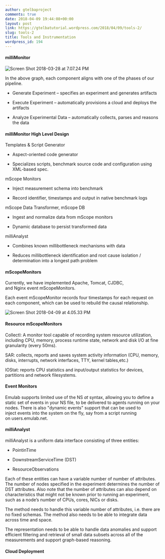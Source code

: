 ```yaml
---
author: gtelbaproject
comments: true
date: 2018-04-09 19:44:08+00:00
layout: post
link: https://gtelbatutorial.wordpress.com/2018/04/09/tools-2/
slug: tools-2
title: Tools and Instrumentation
wordpress_id: 194
---
```


#### milliMonitor


![Screen Shot 2018-03-28 at 7.07.24 PM](https://gtelbatutorial.files.wordpress.com/2018/03/screen-shot-2018-03-28-at-7-07-24-pm.png)

In the above graph, each component aligns with one of the phases of our pipeline​.



	
  * Generate Experiment – specifies an experiment and generates artifacts​

	
  * Execute Experiment – automatically provisions a cloud and deploys the artifacts​

	
  * Analyze Experimental Data – automatically collects, parses and reasons the data​




#### milliMonitor High Level Design


Templates & Script Generator​



	
  * Aspect-oriented code generator​

	
  * Specializes scripts, benchmark source code and configuration using XML-based spec.​


mScope Monitors​

	
  * Inject measurement schema into benchmark​

	
  * Record identifier, timestamps and output in native benchmark logs


mScope Data Transformer, mScope DB​

	
  * Ingest and normalize data from mScope monitors​

	
  * Dynamic database to persist transformed data​


milliAnalyst​

	
  * Combines known millibottleneck mechanisms with data​

	
  * Reduces millibottleneck identification and root cause isolation / determination into a longest path problem




#### mScopeMonitors


Currently, we have implemented Apache, Tomcat, CJDBC, and Nginx event mScopeMonitors.

Each event mScopeMonitor records four timestamps for each request on each component, which can be used to rebuild the causal relationship.​

![Screen Shot 2018-04-09 at 4.05.33 PM](https://gtelbatutorial.files.wordpress.com/2018/04/screen-shot-2018-04-09-at-4-05-33-pm.png)


#### Resource mScopeMonitors


Collectl: A monitor tool capable of recording system resource utilization, including CPU, memory, process runtime state, network and disk I/O at fine granularity (every 50ms).​

SAR: collects, reports and saves system activity information (CPU, memory, disks, interrupts, network interfaces, TTY, kernel tables,etc.)​

IOStat: reports CPU statistics and input/output statistics for devices, partitions and network filesystems.​


#### Event Monitors


Emulab supports limited use of the NS _at_ syntax, allowing you to define a static set of events in your NS file, to be delivered to agents running on your nodes. There is also "dynamic events" support that can be used to inject events into the system on the fly, say from a script running on users.emulab.net.


#### milliAnalyst


milliAnalyst is a uniform data interface consisting of three entities:​



	
  * PointinTime ​

	
  * DownstreamServiceTime (DST)​

	
  * ResourceObservations​


Each of these entities can have a variable number of number of attributes. The number of nodes specified in the experiment determines the number of DST attributes.​ Also note that the number of attributes can also depend on characteristics that might not be known prior to running an experiment, such as a node’s number of CPUs, cores, NICs or disks​.

The method needs to handle this variable number of attributes, i.e. there are no fixed schemas​. The method also needs to be able to integrate data across time and space.

The representation needs to be able to handle data anomalies and support efficient filtering and retrieval of small data subsets across all of the measurements​ and support graph-based reasoning.


#### Cloud Deployment
